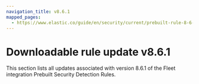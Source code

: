 ```yaml
---
navigation_title: v8.6.1
mapped_pages:
  - https://www.elastic.co/guide/en/security/current/prebuilt-rule-8-6-1-prebuilt-rules-8-6-1-appendix.html
---
```


# Downloadable rule update v8.6.1

This section lists all updates associated with version 8.6.1 of the Fleet integration Prebuilt Security Detection Rules.
